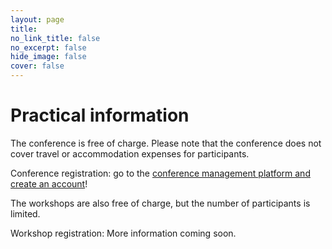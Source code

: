 ```yaml
---
layout: page
title: 
no_link_title: false 
no_excerpt: false 
hide_image: false
cover: false
---
```


# Practical information

The conference is free of charge. Please note that the conference does not cover travel or accommodation expenses for participants.

Conference registration: go to the [conference management platform and create an account](https://hnr2025.sciencesconf.org/)!

The workshops are also free of charge, but the number of participants is limited.

Workshop registration: More information coming soon.
